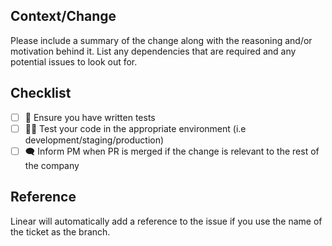 ## Context/Change

Please include a summary of the change along with the reasoning and/or motivation behind it. List any dependencies that are required and any potential issues to look out for.

## Checklist

- [ ] 🧪 Ensure you have written tests
- [ ] 🧑‍🔬 Test your code in the appropriate environment (i.e development/staging/production)
- [ ] 🗨️ Inform PM when PR is merged if the change is relevant to the rest of the company

## Reference

Linear will automatically add a reference to the issue if you use the name of the ticket as the branch.
